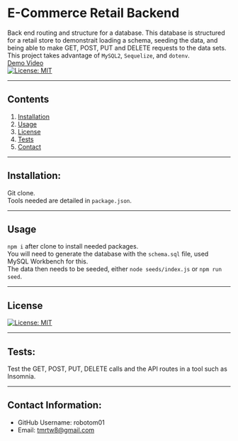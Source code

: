 # E-Commerce Retail Backend  
  Back end routing and structure for a database. This database is structured for a retail store to demonstrait loading a schema, seeding the data, and being able to make GET, POST, PUT and DELETE requests to the data sets.<br /> 
  This project takes advantage of `MySQL2`, `Sequelize`, and `dotenv`. <br />
  [Demo Video](https://watch.screencastify.com/v/6Z5sBgmRFMpfysxUdjrp)<br />
  [![License: MIT](https://img.shields.io/badge/License-MIT-yellow.svg)](https://opensource.org/licenses/MIT)<br />
  

  ---
  ## Contents

  1. [Installation](#installation)
  2. [Usage](#usage)
  3. [License](#license)
  4. [Tests](#tests)
  5. [Contact](#contact)


  ---

  ## Installation:
  Git clone. <br />Tools needed are detailed in `package.json`.<br />


  ---

  ## Usage
  `npm i` after clone to install needed packages.<br />You will need to generate the database with the `schema.sql` file, used MySQL Workbench for this.<br />The data then needs to be seeded, either `node seeds/index.js` or `npm run seed`.<br />
  

  ---

  ## License
  [![License: MIT](https://img.shields.io/badge/License-MIT-yellow.svg)](https://opensource.org/licenses/MIT)<br />


  ---

  ## Tests:
  Test the GET, POST, PUT, DELETE calls and the API routes in a tool such as Insomnia.<br />


  ---

  ## Contact Information:
  * GitHub Username: robotom01
  * Email: tmrtw8@gmail.com  
  
